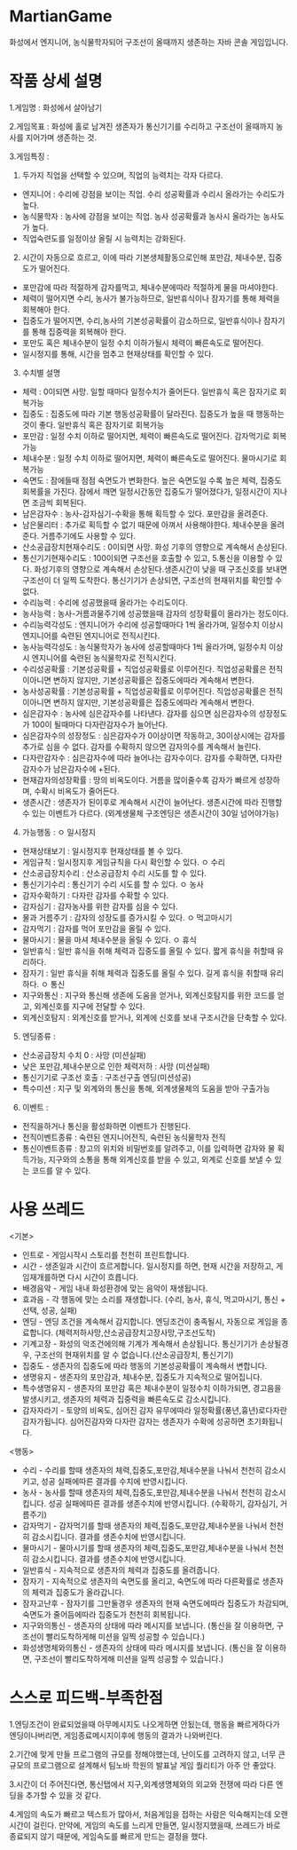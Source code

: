 # MartianGame
화성에서 엔지니어, 농식물학자되어 구조선이 올때까지 생존하는 자바 콘솔 게임입니다.


# 작품 상세 설명

1.게임명 : 화성에서 살아남기

2.게임목표 : 화성에 홀로 남겨진 생존자가 통신기기를 수리하고 구조선이 올때까지 농사를 지어가며 생존하는 것.

3.게임특징 : 

1) 두가지 직업을 선택할 수 있으며, 직업의 능력치는 각자 다르다.
- 엔지니어 : 수리에 강점을 보이는 직업. 수리 성공확률과 수리시 올라가는 수리도가 높다.
- 농식물학자 : 농사에 강점을 보이는 직업. 농사 성공확률과 농사시 올라가는 농사도가 높다.  
- 직업숙련도를 일정이상 올릴 시 능력치는 강화된다.

2) 시간이 자동으로 흐르고, 이에 따라 기본생체활동으로인해 포만감, 체내수분, 집중도가 떨어진다.
- 포만감에 따라 적절하게 감자를먹고, 체내수분에따라 적절하게 물을 마셔야한다.
- 체력이 떨어지면 수리, 농사가 불가능하므로, 일반휴식이나 잠자기를 통해 체력을 회복해아 한다.
- 집중도가 떨어지면, 수리,농사의 기본성공확률이 감소하므로, 일반휴식이나 잠자기를 통해 집중력을 회복해아 한다.
- 포만도 혹은 체내수분이 일정 수치 이하가될시 체력이 빠른속도로 떨어진다.
- 일시정지를 통해, 시간을 멈추고 현재상태를 확인할 수 있다.

3) 수치별 설명 
- 체력 : 0이되면 사망. 일할 때마다 일정수치가 줄어든다. 일반휴식 혹은 잠자기로 회복가능
- 집중도 : 집중도에 따라 기본 행동성공확률이 달라진다. 집중도가 높을 때 행동하는 것이 좋다. 일반휴식 혹은 잠자기로 회복가능
- 포만감 : 일정 수치 이하로 떨어지면, 체력이 빠른속도로 떨어진다. 감자먹기로 회복가능
- 체내수분 : 일정 수치 이하로 떨어지면, 체력이 빠른속도로 떨어진다. 물마시기로 회복가능
- 숙면도 : 잠에들때 점점 숙면도가 변화한다. 높은 숙면도일 수록 높은 체력, 집중도 회복률을 가진다. 잠에서 깨면 일정시간동안 집중도가 떨어졌다가, 일정시간이 지나면 조금씩 회복된다.
- 남은감자수 : 농사-감자심기-수확을 통해 획득할 수 있다. 포만감을 올려준다.
- 남은물리터 : 추가로 획득할 수 없기 때문에 아껴서 사용해야한다. 체내수분을 올려준다. 거름주기에도 사용할 수 있다.
- 산소공급장치현재수리도 : 0이되면 사망. 화성 기후의 영향으로 계속해서 손상된다.
- 통신기기현재수리도 : 100이되면 구조선을 호출할 수 있고, 5.통신을 이용할 수 있다. 화성기후의 영향으로 계속해서 손상된다.생존시간이 낮을 때 구조신호를 보내면 구조선이 더 일찍 도착한다. 통신기기가 손상되면, 구조선의 현재위치를 확인할 수 없다.
- 수리능력 : 수리에 성공했을때 올라가는 수리도이다.
- 농사능력 : 농사-거름과물주기에 성공했을때 감자의 성장확률이 올라가는 정도이다.
- 수리능력각성도 : 엔지니어가 수리에 성공할때마다 1씩 올라가며, 일정수치 이상시 엔지니어를 숙련된 엔지니어로 전직시킨다.
- 농사능력각성도 : 농식물학자가 농사에 성공할때마다 1씩 올라가며, 일정수치 이상시 엔지니어를 숙련된 농식물학자로 전직시킨다.
- 수리성공확률 : 기본성공확률 + 직업성공확률로 이루어진다. 직업성공확률은 전직이아니면 변하지 않지만, 기본성공확률은 집중도에따라 계속해서 변한다.
- 농사성공확률 : 기본성공확률 + 직업성공확률로 이루어진다. 직업성공확률은 전직이아니면 변하지 않지만, 기본성공확률은 집중도에따라 계속해서 변한다.
- 심은감자수 : 농사에 심은감자수를 나타낸다. 감자를 심으면 심은감자수의 성장정도가 100이 될때마다 다자란감자수가 늘어난다.
- 심은감자수의 성장정도 : 심은감자수가 0이상이면 작동하고, 30이상시에는 감자를 추가로 심을 수 없다. 감자를 수확하지 않으면 감자의수를 계속해서 늘린다.
- 다자란감자수 : 심은감자수에 따라 늘어나는 감자수이다. 감자를 수확하면, 다자란감자수가 남은감자수에 +된다.
- 현재감자의성장확률 : 땅의 비옥도이다. 거름을 많이줄수록 감자가 빠르게 성장하며, 수확시 비옥도가 줄어든다.
- 생존시간 : 생존자가 된이후로 계속해서 시간이 늘어난다. 생존시간에 따라 진행할 수 있는 이벤트가 다르다. (외계생물체 구조엔딩은 생존시간이 30일 넘어야가능)

4) 가능행동 : 
ㅇ 일시정지 
- 현재상태보기 : 일시정지후 현재상태를 볼 수 있다.
- 게임규칙 : 일시정지후 게임규칙을 다시 확인할 수 있다.
ㅇ 수리 
- 산소공급장치수리 : 산소공급장치 수리 시도를 할 수 있다.
- 통신기기수리 : 통신기기 수리 시도를 할 수 있다.
ㅇ 농사 
- 감자수확하기 : 다자란 감자를 수확할 수 있다. 
- 감자심기 :  감자농사를 위한 감자를 심을 수 있다.
- 물과 거름주기 : 감자의 성장도를 증가시킬 수 있다.
ㅇ 먹고마시기 
- 감자먹기 : 감자를 먹어 포만감을 올릴 수 있다.
- 물마시기 : 물을 마셔 체내수분을 올릴 수 있다.
ㅇ 휴식 
- 일반휴식 : 일반 휴식을 취해 체력과 집중도를 올릴 수 있다. 짧게 휴식을 취할때 유리하다.
- 잠자기 : 일반 휴식을 취해 체력과 집중도를 올릴 수 있다. 길게 휴식을 취할때 유리하다.
ㅇ 통신 
- 지구와통신 : 지구와 통신해 생존에 도움을 얻거나, 외계신호탐지를 위한 코드를 얻고, 외계신호를 지구에 전달할 수 있다.
- 외계신호탐지 : 외계신호를 받거나, 외계에 신호를 보내 구조시간을 단축할 수 있다.

5) 엔딩종류 :
- 산소공급장치 수치 0 : 사망 (미션실패)
- 낮은 포만감,체내수분으로 인한 체력저하 : 사망 (미션실패)
- 통신기기로 구조선 호출 : 구조선구출 엔딩(미션성공)
- 특수미션 : 지구 및 외계와의 통신을 통해, 외계생물체의 도움을 받아 구출가능

6) 이벤트 : 
- 전직을하거나 통신을 활성화하면 이벤트가 진행된다.
- 전직이벤트종류 : 숙련된 엔지니어전직, 숙련된 농식물학자 전직
- 통신이벤트종류 : 창고의 위치와 비밀번호를 알려주고, 이를 입력하면 감자와 물 획득가능, 지구와의 소통을 통해  외계신호를 받을 수 있고, 외계로 신호를 보낼 수 있는 코드를 알 수 있다.

# 사용 쓰레드
 
<기본>
- 인트로 - 게임시작시 스토리를 천천히 프린트합니다.
- 시간 - 생존일과 시간이 흐르게합니다. 일시정지를 하면, 현재 시간을 저장하고, 게임재개를하면 다시 시간이 흐릅니다.
- 배경음악 - 게임 내내 화성환경에 맞는 음악이 재생됩니다.
- 효과음 - 각 행동에 맞는 소리를 재생합니다. (수리, 농사, 휴식, 먹고마시기, 통신 + 선택, 성공, 실패)
- 엔딩 - 엔딩 조건을 계속해서 감지합니다. 엔딩조건이 충족될시, 자동으로 게임을 종료합니다. (체력저하사망,산소공급장치고장사망,구조선도착)
- 기계고장 - 화성의 악조건에의해 기계가 계속해서 손상됩니다. 통신기기가 손상될경우, 구조선의 현재위치를 알 수 없습니다.(산소공급장치, 통신기기)
- 집중도 - 생존자의 집중도에 따라 행동의 기본성공확률이 계속해서 변합니다.
- 생명유지 - 생존자의 포만감과, 체내수분, 집중도가 지속적으로 떨어집니다.
- 특수생명유지 - 생존자의 포만감 혹은 체내수분이 일정수치 이하가되면, 경고음을 발생시키고, 생존자의 체력과 집중력을 빠른속도로 감소시킵니다.
- 감자자라기 - 토양의 비옥도, 심어진 감자 유무에따라 일정확률(풍년,흉년)로다자란감자가됩니다. 심어진감자와 다자란 감자는 생존자가 수확에 성공하면 초기화됩니다.



 <행동>
- 수리 - 수리를 할때 생존자의 체력,집중도,포만감,체내수분을 나눠서 천천히 감소시키고, 성공 실패에따른 결과를 수치에 반영시킵니다.
- 농사 - 농사를 할때 생존자의 체력,집중도,포만감,체내수분을 나눠서 천천히 감소시킵니다. 성공 실패에따른 결과를 생존수치에 반영시킵니다. (수확하기, 감자심기, 거름주기)
- 감자먹기 - 감자먹기를 할때 생존자의 체력,집중도,포만감,체내수분을 나눠서 천천히 감소시킵니다. 결과를 생존수치에 반영시킵니다.
- 물마시기 - 물마시기를 할때 생존자의 체력,집중도,포만감,체내수분을 나눠서 천천히 감소시킵니다. 결과를 생존수치에  반영시킵니다.
- 일반휴식 - 지속적으로 생존자의 체력과 집중도를 올려줍니다.
- 잠자기 - 지속적으로 생존자의 숙면도를 올리고, 숙면도에 따라 다른확률로 생존자의 체력과 집중도가 올라갑니다.
- 잠자고난후 - 잠자기를 그만둘경우 생존자의 현재 숙면도에따라 집중도가 차감되며, 숙면도가 줄어듬에따라 집중도가 천천히 회복됩니다.
- 지구와의통신 - 생존자의 상태에 따라 메시지를 보냅니다. (통신을 잘 이용하면, 구조선이 빨리도착하게해 미션을 일찍 성공할 수 있습니다.)
- 화성생명체와의통신 - 생존자의 상태에 따라 메시지를 보냅니다. (통신을 잘 이용하면, 구조선이 빨리도착하게해  미션을 일찍 성공할 수 있습니다.)

 
# 스스로 피드백-부족한점

1.엔딩조건이 완료되었을때 아무메시지도 나오게하면 안됬는데, 행동을 빠르게하다가 엔딩이나버리면, 게임종료메시지이후에 행동의 결과가 나와버린다.

2.기간에 맞게 만들 프로그램의 규모를 정해야했는데, 난이도를 고려하지 않고, 너무 큰 규모의 프로그램으로 설계해서 팀노바 학원의 발표날 게임 퀄리티가 아주 안 좋았다.

3.시간이 더 주어진다면, 통신탭에서 지구,외계생명체와의 외교와 전쟁에 따라 다른 엔딩을 추가할 수 있을 것 같다. 

4.게임의 속도가 빠르고 텍스트가 많아서, 처음게임을 접하는 사람은 익숙해지는데 오랜시간이 걸린다. 만약에, 게임의 속도를 느리게 만들면, 일시정지했을때, 쓰레드가 바로 종료되지 않기 때문에, 게임속도를 빠르게 만드는 결정을 했다.